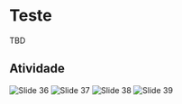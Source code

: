 # Teste

TBD

## Atividade

![Slide 36](https://i.imgur.com/fN2BYQS.png)
![Slide 37](https://i.imgur.com/XpEZtqM.png)
![Slide 38](https://i.imgur.com/n9U57Mf.png)
![Slide 39](https://i.imgur.com/qTFrXQn.png)